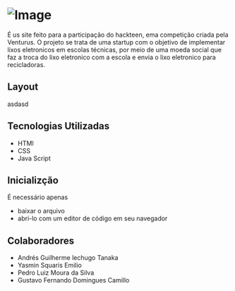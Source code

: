 # ![Image](https://github.com/user-attachments/assets/cfe487a6-4d1a-40d4-9317-9c1af4ce27d3)
  É us site feito para a participação do hackteen, ema competição criada pela Venturus. O projeto se trata de uma startup com o objetivo de implementar lixos eletronicos em escolas técnicas, por meio de uma moeda social que faz a troca do lixo eletronico com a escola e envia o lixo eletronico para recicladoras.
## Layout
asdasd
## Tecnologias Utilizadas
* HTMl
* CSS
* Java Script

## Inicializção
É necessário apenas
* baixar o arquivo
* abri-lo com um editor de código em seu navegador

## Colaboradores
* Andrés Guilherme lechugo Tanaka
* Yasmin Squaris Emilio
* Pedro Luiz Moura da Silva
* Gustavo Fernando Domingues Camillo
